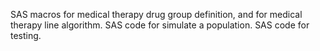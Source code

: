 SAS macros for medical therapy drug group definition, and for medical therapy line algorithm. 
SAS code for simulate a population.
SAS code for testing.
